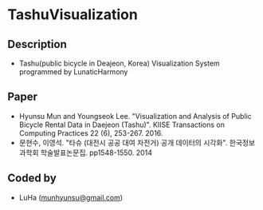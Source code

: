 # TashuVisualization

## Description
- Tashu(public bicycle in Deajeon, Korea) Visualization System programmed by LunaticHarmony

## Paper
- Hyunsu Mun and Youngseok Lee. "Visualization and Analysis of Public Bicycle Rental Data in Daejeon (Tashu)". KIISE Transactions on Computing Practices 22 (6), 253-267. 2016.
- 문현수, 이영석. "타슈 (대전시 공공 대여 자전거) 공개 데이터의 시각화". 한국정보과학회 학술발표논문집. pp1548-1550. 2014

## Coded by
- LuHa (munhyunsu@gmail.com)

